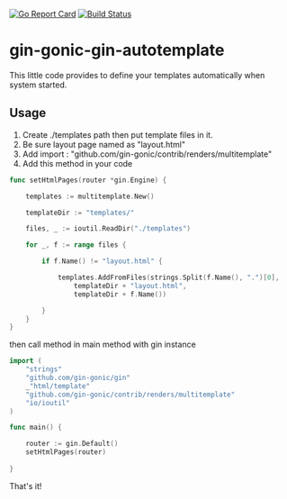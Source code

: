 [![Go Report Card](https://goreportcard.com/badge/semihtok/gin-gonic-gin-autotemplate)](http://goreportcard.com/report/semihtok/gin-gonic-gin-autotemplate)
[![Build Status](https://travis-ci.org/semihtok/gin-gonic-gin-autotemplate.svg?branch=master)](https://travis-ci.org/semihtok/gin-gonic-gin-autotemplate)
 
# gin-gonic-gin-autotemplate
This little code provides to define your templates automatically when system started.

## Usage
 1. Create ./templates path then put template files in it.
 2. Be sure layout page named as "layout.html" 
 3. Add import : "github.com/gin-gonic/contrib/renders/multitemplate"
 4. Add this method in your code 
 
``` go
func setHtmlPages(router *gin.Engine) {

	templates := multitemplate.New()

	templateDir := "templates/"

	files, _ := ioutil.ReadDir("./templates")

	for _, f := range files {

		if f.Name() != "layout.html" {

			templates.AddFromFiles(strings.Split(f.Name(), ".")[0],
				templateDir + "layout.html",
				templateDir + f.Name())

		}
	}
}
```
 
then call method in main method with gin instance

``` go
import (
	"strings"
	"github.com/gin-gonic/gin"
	_"html/template"
	"github.com/gin-gonic/contrib/renders/multitemplate"
	"io/ioutil"
)

func main() {

	router := gin.Default()
	setHtmlPages(router)
	
}
```
 
That's it! 

